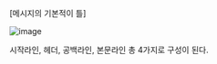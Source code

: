 [메시지의 기본적이 틀]

![image](https://user-images.githubusercontent.com/108928206/182846880-4a41d68a-d520-443a-aa7d-63b79eba7830.png)

시작라인, 헤더, 공백라인, 본문라인 총 4가지로 구성이 된다.

